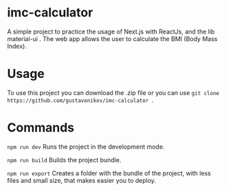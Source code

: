 # imc-calculator
A simple project to practice the usage of Next.js with ReactJs, and the lib material-ui . The web app allows the user to calculate the BMI (Body Mass Index).

# Usage

To use this project you can download the .zip file or you can use ``git clone https://github.com/gustavonikov/imc-calculator ``.

# Commands

``npm run dev`` 
Runs the project in the development mode.

``npm run build``
Builds the project bundle.

``npm run export``
Creates a folder with the bundle of the project, with less files and small size, that makes easier you to deploy.

